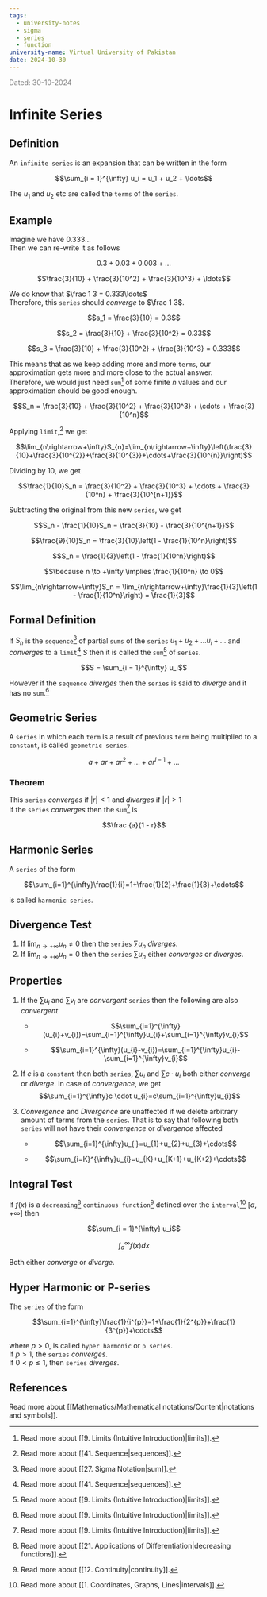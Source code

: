 ```yaml
---
tags:
  - university-notes
  - sigma
  - series
  - function
university-name: Virtual University of Pakistan
date: 2024-10-30
---
```


<span style="color: gray;">Dated: 30-10-2024</span>

# Infinite Series

## Definition

An `infinite series` is an expansion that can be written in the form  

$$\sum_{i = 1}^{\infty} u_i = u_1 + u_2  + \ldots$$

The $u_1$ and $u_2$ etc are called the `terms` of the `series`.

## Example

Imagine we have $0.333\ldots$  
Then we can re-write it as follows  

$$0.3 + 0.03 + 0.003 + \ldots$$

$$\frac{3}{10} + \frac{3}{10^2} + \frac{3}{10^3} + \ldots$$

We do know that $\frac 1 3 = 0.333\ldots$  
Therefore, this `series` should _converge_ to $\frac 1 3$.  

$$s_1 = \frac{3}{10} = 0.3$$

$$s_2 = \frac{3}{10} + \frac{3}{10^2} = 0.33$$

$$s_3 = \frac{3}{10} + \frac{3}{10^2} + \frac{3}{10^3} = 0.333$$

This means that as we keep adding more and more `terms`, our approximation gets more and more close to the actual answer.  
Therefore, we would just need `sum`[^1] of some finite $n$ values and our approximation should be good enough.  

$$S_n = \frac{3}{10} + \frac{3}{10^2} + \frac{3}{10^3} + \cdots + \frac{3}{10^n}$$

Applying `limit`,[^2] we get  

$$\lim_{n\rightarrow+\infty}S_{n}=\lim_{n\rightarrow+\infty}\left(\frac{3}{10}+\frac{3}{10^{2}}+\frac{3}{10^{3}}+\cdots+\frac{3}{10^{n}}\right)$$

Dividing by $10$, we get  

$$\frac{1}{10}S_n = \frac{3}{10^2} + \frac{3}{10^3} + \cdots + \frac{3}{10^n} + \frac{3}{10^{n+1}}$$

Subtracting the original from this new `series`, we get  

$$S_n - \frac{1}{10}S_n = \frac{3}{10} - \frac{3}{10^{n+1}}$$

$$\frac{9}{10}S_n = \frac{3}{10}\left(1 - \frac{1}{10^n}\right)$$

$$S_n = \frac{1}{3}\left(1 - \frac{1}{10^n}\right)$$

$$\because n \to +\infty \implies \frac{1}{10^n} \to 0$$

$$\lim_{n\rightarrow+\infty}S_n = \lim_{n\rightarrow+\infty}\frac{1}{3}\left(1 - \frac{1}{10^n}\right) = \frac{1}{3}$$

## Formal Definition

If $S_n$ is the `sequence`[^3] of partial `sums` of the `series` $u_1 + u_2 + \ldots u_i + \ldots$ and _converges_ to a `limit`[^2] $S$ then it is called the `sum`[^1] of `series`.  

$$S = \sum_{i = 1}^{\infty} u_i$$

However if the `sequence` _diverges_ then the `series` is said to _diverge_ and it has no `sum`.[^1]

## Geometric Series

A `series` in which each `term` is a result of previous `term` being multiplied to a `constant`, is called `geometric series`.  

$$a + ar + ar^2 + \ldots + ar^{i - 1} + \ldots$$

### Theorem

This `series` _converges_ if $\lvert r \rvert < 1$ and _diverges_ if $\lvert r \rvert > 1$  
If the `series` _converges_ then the `sum`[^1] is  

$$\frac {a}{1 - r}$$

## Harmonic Series

A `series` of the form  

$$\sum_{i=1}^{\infty}\frac{1}{i}=1+\frac{1}{2}+\frac{1}{3}+\cdots$$

is called `harmonic series`.

## Divergence Test

1. If $\lim_{n \to +\infty} u_n \ne 0$ then the `series` $\sum u_n$ _diverges_.
2. If $\lim_{n \to +\infty} u_n = 0$ then the `series` $\sum u_n$ either _converges_ or _diverges_.

## Properties

1. If the $\sum u_i$ and $\sum v_i$ are _convergent_ `series` then the following are also _convergent_

	- $$\sum_{i=1}^{\infty}(u_{i}+v_{i})=\sum_{i=1}^{\infty}u_{i}+\sum_{i=1}^{\infty}v_{i}$$

	- $$\sum_{i=1}^{\infty}(u_{i}-v_{i})=\sum_{i=1}^{\infty}u_{i}-\sum_{i=1}^{\infty}v_{i}$$

2. If $c$ is a `constant` then both `series`, $\sum u_i$ and $\sum c \cdot u_i$ both either _converge_ or _diverge_. In case of _convergence_, we get $$\sum_{i=1}^{\infty}c \cdot u_{i}=c\sum_{i=1}^{\infty}u_{i}$$

3. _Convergence_ and _Divergence_ are unaffected if we delete arbitrary amount of terms from the `series`. That is to say that following both `series` will not have their _convergence_ or _divergence_ affected

	 - $$\sum_{i=1}^{\infty}u_{i}=u_{1}+u_{2}+u_{3}+\cdots$$

	 - $$\sum_{i=K}^{\infty}u_{i}=u_{K}+u_{K+1}+u_{K+2}+\cdots$$

## Integral Test

If $f(x)$ is a `decreasing`[^4] `continuous function`[^5] defined over the `interval`[^6] $[a, +\infty]$ then  

$$\sum_{i = 1}^{\infty} u_i$$

$$\int_a^{\infty} f(x) dx$$

Both either _converge_ or _diverge_.

## Hyper Harmonic or P-series

The `series` of the form  

$$\sum_{i=1}^{\infty}\frac{1}{i^{p}}=1+\frac{1}{2^{p}}+\frac{1}{3^{p}}+\cdots$$

where $p > 0$, is called `hyper harmonic` or `p series`.  
If $p > 1$, the `series` _converges_.  
If $0 < p \le 1$, then `series` _diverges_.

## References

Read more about [[Mathematics/Mathematical notations/Content|notations and symbols]].

[^1]: Read more about [[9. Limits (Intuitive Introduction)|limits]].
[^2]: Read more about [[41. Sequence|sequences]].
[^3]: Read more about [[27. Sigma Notation|sum]].
[^4]: Read more about [[21. Applications of Differentiation|decreasing functions]].
[^5]: Read more about [[12. Continuity|continuity]].
[^6]: Read more about [[1. Coordinates, Graphs, Lines|intervals]].